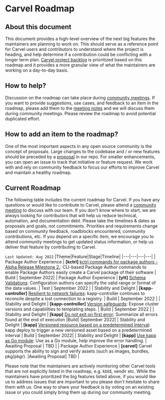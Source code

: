 # Carvel Roadmap

## About this document
This document provides a high-level overview of the next big features the maintainers are planning to work on. This should serve as a reference point for Carvel users and contributors to understand where the project is heading, and help determine if a contribution could be conflicting with a longer term plan. [Carvel project backlog](https://github.com/orgs/vmware-tanzu/projects/16) is prioritized based on this roadmap and it provides a more granular view of what the maintainers are working on a day-to-day basis.

## How to help?
Discussion on the roadmap can take place during [community meetings](https://carvel.dev/community/). If you want to provide suggestions, use cases, and feedback to an item in the roadmap, please add them to the [meeting notes](https://hackmd.io/F7g3RT2hR3OcIh-Iznk2hw) and we will discuss them during community meetings. Please review the roadmap to avoid potential duplicated effort.

## How to add an item to the roadmap?
One of the most important aspects in any open source community is the concept of proposals. Large changes to the codebase and / or new features should be preceded by a [proposal](https://github.com/vmware-tanzu/carvel-community/tree/develop/proposals) in our repo.
For smaller enhancements, you can open an issue to track that initiative or feature request.
We work with and rely on community feedback to focus our efforts to improve Carvel and maintain a healthy roadmap.

## Current Roadmap
The following table includes the current roadmap for Carvel. If you have any questions or would like to contribute to Carvel, please attend a [community meeting](https://carvel.dev/community/) to discuss with our team. If you don't know where to start, we are always looking for contributors that will help us reduce technical, automation, and documentation debt.
Please take the timelines & dates as proposals and goals, not commitments. Priorities and requirements change based on community feedback, roadblocks encountered, community contributions, etc. If you depend on a specific item, we encourage you to attend community meetings to get updated status information, or help us deliver that feature by contributing to Carvel.

`Last Updated: Aug 2022`
|Theme|Feature|Stage|Timeline|
|---|---|---|---|
| Package Author Experience | **[kctrl]** [kctrl commands for package authors - Alpha Release Milestone 2.](https://github.com/vmware-tanzu/carvel-kapp-controller/issues/632): CLI-based Package Author commands to enable  Package Authors easily create a Carvel package of their software | Build | September 2022|
| Package Author Experience | **[ytt]** [Schema Validations](https://hackmd.io/pODV3wzbT56MbQTxbQOOKQ#Part-7-Validating-Documents): Configuration authors can specify the valid range or format of the data values. | Test | September 2022  |
| Stability and Delight | **[kapp-controller]** [Resilient to network failures](https://github.com/vmware-tanzu/carvel-kapp-controller/issues/664): kapp-controller continues to reconcile despite a lost connection to a registry. | Build | September 2022 |
| Stability and Delight | **[kapp-controller]** [Version safeguards](https://github.com/vmware-tanzu/carvel-kapp-controller/issues/781): Expose cluster versions and capabilities to templating steps. | Build | September 2022  |
| Stability and Delight | **[kapp]** [Do not exit on first error](https://github.com/vmware-tanzu/carvel-kapp/issues/426): Summarize all errors found at the end of execution |Build| September 2022|
| Stability and Delight | **[kapp]** [Versioned resource based on a predetermined interval](https://github.com/vmware-tanzu/carvel-kapp/issues/224): kapp deploy to trigger a new versioned asset based on a predetermined interval | Build | September 2022|
| Stability and Delight | **[kapp]** [Use kapp as Go module](https://github.com/vmware-tanzu/carvel-kapp/issues/564): Use as a Go module, help improve the error handling. | Awaiting Proposal | TBD |
| Package Author Experience | **[carvel]** Carvel supports the ability to sign and verify assets (such as images, bundles, pkg/pkgr). |Awaiting Proposal| TBD |

Please note that the maintainers are actively monitoring other Carvel tools that are not explicitly listed in the roadmap, e.g. kbld, vendir etc. While the maintainers have prioritized the big features listed above, if you would like us to address issues that are important to you please don't hesitate to share them with us. One way to share your feedback is by voting on an existing issue or you could simply bring them up during our community meeting.


